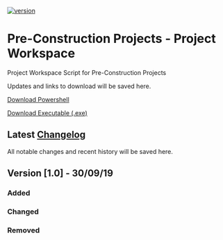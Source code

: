 [![version][version-badge]][CHANGELOG]

# Pre-Construction Projects - Project Workspace

Project Workspace Script for Pre-Construction Projects

Updates and links to download will be saved here.

[Download Powershell]

[Download Executable (.exe)]

## Latest [Changelog]
All notable changes and recent history will be saved here. 

## Version [1.0] - 30/09/19
### Added


### Changed


### Removed


[CHANGELOG]: ./CHANGELOG.md
[LICENSE]: ./LICENSE
[ruby-version]: .ruby-version
[source]: source/
[version-badge]: https://img.shields.io/badge/version-1.0-blue.svg
[Download Powershell]: https://github.com/Luke-Chatty/ProjectWorkspace/blob/master/Pre-Construction%20Projects/PWS-PreConstruction.ps1
[Download Executable (.exe)]: https://github.com/Luke-Chatty/ProjectWorkspace/blob/master/Pre-Construction%20Projects/PWS-PreConstruction.ps1
